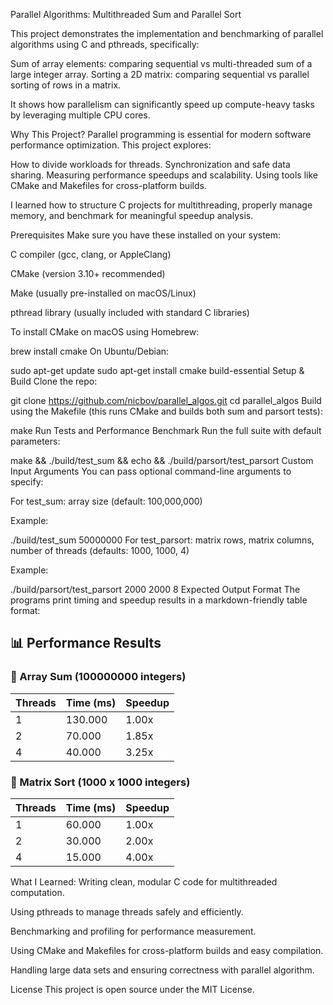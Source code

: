 Parallel Algorithms: Multithreaded Sum and Parallel Sort


This project demonstrates the implementation and benchmarking of parallel algorithms using C and pthreads, specifically:

Sum of array elements: comparing sequential vs multi-threaded sum of a large integer array.
Sorting a 2D matrix: comparing sequential vs parallel sorting of rows in a matrix.

It shows how parallelism can significantly speed up compute-heavy tasks by leveraging multiple CPU cores.

Why This Project?
Parallel programming is essential for modern software performance optimization. This project explores:

How to divide workloads for threads.
Synchronization and safe data sharing.
Measuring performance speedups and scalability.
Using tools like CMake and Makefiles for cross-platform builds.

I learned how to structure C projects for multithreading, properly manage memory, and benchmark for meaningful speedup analysis.

Prerequisites
Make sure you have these installed on your system:

C compiler (gcc, clang, or AppleClang)

CMake (version 3.10+ recommended)

Make (usually pre-installed on macOS/Linux)

pthread library (usually included with standard C libraries)

To install CMake on macOS using Homebrew:

brew install cmake
On Ubuntu/Debian:

sudo apt-get update
sudo apt-get install cmake build-essential
Setup & Build
Clone the repo:

git clone https://github.com/nicbov/parallel_algos.git
cd parallel_algos
Build using the Makefile (this runs CMake and builds both sum and parsort tests):

make
Run Tests and Performance Benchmark
Run the full suite with default parameters:

make && ./build/test_sum && echo && ./build/parsort/test_parsort
Custom Input Arguments
You can pass optional command-line arguments to specify:

For test_sum: array size (default: 100,000,000)

Example:

./build/test_sum 50000000
For test_parsort: matrix rows, matrix columns, number of threads (defaults: 1000, 1000, 4)

Example:

./build/parsort/test_parsort 2000 2000 8
Expected Output Format
The programs print timing and speedup results in a markdown-friendly table format:

## 📊 Performance Results

### 🧮 Array Sum (100000000 integers)

| Threads | Time (ms) | Speedup |
|---------|-----------|---------|
| 1       | 130.000   | 1.00x   |
| 2       | 70.000    | 1.85x   |
| 4       | 40.000    | 3.25x   |

### 🧮 Matrix Sort (1000 x 1000 integers)

| Threads | Time (ms) | Speedup |
|---------|-----------|---------|
| 1       | 60.000    | 1.00x   |
| 2       | 30.000    | 2.00x   |
| 4       | 15.000    | 4.00x   |

What I Learned:
Writing clean, modular C code for multithreaded computation.

Using pthreads to manage threads safely and efficiently.

Benchmarking and profiling for performance measurement.

Using CMake and Makefiles for cross-platform builds and easy compilation.

Handling large data sets and ensuring correctness with parallel algorithm.

License
This project is open source under the MIT License.

